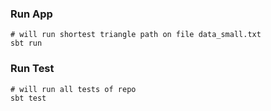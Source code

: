 ### Run App
```shell
# will run shortest triangle path on file data_small.txt
sbt run
```

### Run Test
```shell
# will run all tests of repo
sbt test
```